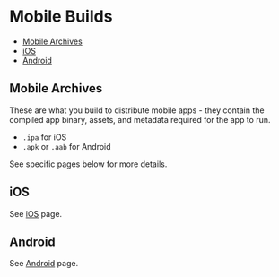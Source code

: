 # Mobile Builds

<!-- INDEX_START -->

- [Mobile Archives](#mobile-archives)
- [iOS](#ios)
- [Android](#android)

<!-- INDEX_END -->

## Mobile Archives

These are what you build to distribute mobile apps - they contain the compiled app binary, assets, and metadata required
for the app to run.

- `.ipa` for iOS
- `.apk` or `.aab` for Android

See specific pages below for more details.

## iOS

See [iOS](ios.md) page.

## Android

See [Android](android.md) page.
